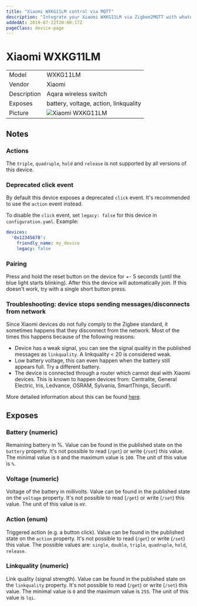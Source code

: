 ```yaml
---
title: "Xiaomi WXKG11LM control via MQTT"
description: "Integrate your Xiaomi WXKG11LM via Zigbee2MQTT with whatever smart home infrastructure you are using without the vendors bridge or gateway."
addedAt: 2019-07-22T20:08:17Z
pageClass: device-page
---
```


<!-- !!!! -->
<!-- ATTENTION: This file is auto-generated through docgen! -->
<!-- You can only edit the "Notes"-Section between the two comment lines "Notes BEGIN" and "Notes END". -->
<!-- Do not use h1 or h2 heading within "## Notes"-Section. -->
<!-- !!!! -->

# Xiaomi WXKG11LM

|     |     |
|-----|-----|
| Model | WXKG11LM  |
| Vendor  | Xiaomi  |
| Description | Aqara wireless switch |
| Exposes | battery, voltage, action, linkquality |
| Picture | ![Xiaomi WXKG11LM](https://www.zigbee2mqtt.io/images/devices/WXKG11LM.jpg) |


<!-- Notes BEGIN: You can edit here. Add "## Notes" headline if not already present. -->
## Notes


### Actions
The `triple`, `quadruple`, `hold` and `release` is not supported by all versions of this device.


### Deprecated click event
By default this device exposes a deprecated `click` event. It's recommended to use the `action` event instead.

To disable the `click` event, set `legacy: false` for this device in `configuration.yaml`. Example:

```yaml
devices:
  '0x12345678':
    friendly_name: my_device
    legacy: false
```


### Pairing
Press and hold the reset button on the device for +- 5 seconds (until the blue light starts blinking).
After this the device will automatically join. If this doesn't work, try with a single short button press.


### Troubleshooting: device stops sending messages/disconnects from network
Since Xiaomi devices do not fully comply to the Zigbee standard, it sometimes happens that they disconnect from the network.
Most of the times this happens because of the following reasons:
- Device has a weak signal, you can see the signal quality in the published messages as `linkquality`. A linkquality < 20 is considered weak.
- Low battery voltage, this can even happen when the battery still appears full. Try a different battery.
- The device is connected through a router which cannot deal with Xiaomi devices. This is known to happen devices from: Centralite, General Electric, Iris, Ledvance, OSRAM, Sylvania, SmartThings, Securifi.

More detailed information about this can be found [here](https://community.hubitat.com/t/xiaomi-aqara-devices-pairing-keeping-them-connected/623).


<!-- Notes END: Do not edit below this line -->


## Exposes

### Battery (numeric)
Remaining battery in %.
Value can be found in the published state on the `battery` property.
It's not possible to read (`/get`) or write (`/set`) this value.
The minimal value is `0` and the maximum value is `100`.
The unit of this value is `%`.

### Voltage (numeric)
Voltage of the battery in millivolts.
Value can be found in the published state on the `voltage` property.
It's not possible to read (`/get`) or write (`/set`) this value.
The unit of this value is `mV`.

### Action (enum)
Triggered action (e.g. a button click).
Value can be found in the published state on the `action` property.
It's not possible to read (`/get`) or write (`/set`) this value.
The possible values are: `single`, `double`, `triple`, `quadruple`, `hold`, `release`.

### Linkquality (numeric)
Link quality (signal strength).
Value can be found in the published state on the `linkquality` property.
It's not possible to read (`/get`) or write (`/set`) this value.
The minimal value is `0` and the maximum value is `255`.
The unit of this value is `lqi`.

